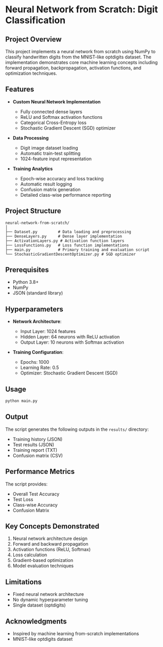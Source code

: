 # Neural Network from Scratch: Digit Classification

## Project Overview

This project implements a neural network from scratch using NumPy to classify handwritten digits from the MNIST-like optdigits dataset. The implementation demonstrates core machine learning concepts including forward propagation, backpropagation, activation functions, and optimization techniques.

## Features

- **Custom Neural Network Implementation**
  - Fully connected dense layers
  - ReLU and Softmax activation functions
  - Categorical Cross-Entropy loss
  - Stochastic Gradient Descent (SGD) optimizer

- **Data Processing**
  - Digit image dataset loading
  - Automatic train-test splitting
  - 1024-feature input representation

- **Training Analytics**
  - Epoch-wise accuracy and loss tracking
  - Automatic result logging
  - Confusion matrix generation
  - Detailed class-wise performance reporting

## Project Structure

```
neural-network-from-scratch/
│
├── Dataset.py         # Data loading and preprocessing
├── DenseLayers.py     # Dense layer implementation
├── ActivationLayers.py # Activation function layers
├── LossFunctions.py   # Loss function implementations
├── main.py            # Primary training and evaluation script
└── StochasticGradientDescentOptimizer.py # SGD optimizer
```

## Prerequisites

- Python 3.8+
- NumPy
- JSON (standard library)

## Hyperparameters

- **Network Architecture**: 
  - Input Layer: 1024 features
  - Hidden Layer: 64 neurons with ReLU activation
  - Output Layer: 10 neurons with Softmax activation

- **Training Configuration**:
  - Epochs: 1000
  - Learning Rate: 0.5
  - Optimizer: Stochastic Gradient Descent (SGD)

## Usage

```bash
python main.py
```

## Output

The script generates the following outputs in the `results/` directory:
- Training history (JSON)
- Test results (JSON)
- Training report (TXT)
- Confusion matrix (CSV)

## Performance Metrics

The script provides:
- Overall Test Accuracy
- Test Loss
- Class-wise Accuracy
- Confusion Matrix

## Key Concepts Demonstrated

1. Neural network architecture design
2. Forward and backward propagation
3. Activation functions (ReLU, Softmax)
4. Loss calculation
5. Gradient-based optimization
6. Model evaluation techniques

## Limitations

- Fixed neural network architecture
- No dynamic hyperparameter tuning
- Single dataset (optdigits)

## Acknowledgments

- Inspired by machine learning from-scratch implementations
- MNIST-like optdigits dataset